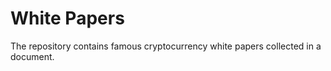 # White Papers
The repository contains famous cryptocurrency white papers collected in a document.

